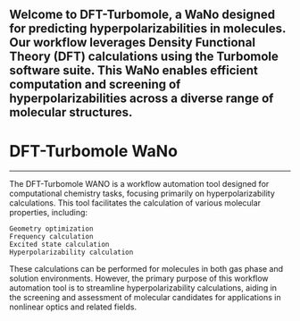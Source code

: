 **Welcome to DFT-Turbomole, a WaNo designed for predicting hyperpolarizabilities in molecules. Our workflow leverages Density Functional Theory (DFT) calculations using the Turbomole software suite. This WaNo enables efficient computation and screening of hyperpolarizabilities across a diverse range of molecular structures.**
---
# DFT-Turbomole WaNo
---
The DFT-Turbomole WANO is a workflow automation tool designed for computational chemistry tasks, focusing primarily on hyperpolarizability calculations. This tool facilitates the calculation of various molecular properties, including:

    Geometry optimization
    Frequency calculation
    Excited state calculation
    Hyperpolarizability calculation

These calculations can be performed for molecules in both gas phase and solution environments. However, the primary purpose of this workflow automation tool is to streamline hyperpolarizability calculations, aiding in the screening and assessment of molecular candidates for applications in nonlinear optics and related fields.
